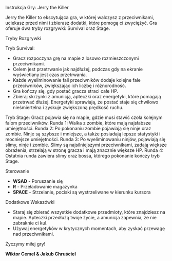 Instrukcja Gry: Jerry the Killer

Jerry the Killer to ekscytująca gra, w której walczysz z przeciwnikami, uciekasz przed nimi i zbierasz dodatki, które pomogą ci zwyciężyć. Gra oferuje dwa tryby rozgrywki: Survival oraz Stage.

Tryby Rozgrywki

Tryb Survival:
- Gracz rozpoczyna grę na mapie z losowo rozmieszczonymi przeciwnikami.
- Celem jest przetrwanie jak najdłużej, podczas gdy na ekranie wyświetlany jest czas przetrwania.
- Każde wyeliminowanie fali przeciwników dodaje kolejne fale przeciwników, zwiększając ich liczbę i różnorodność.
- Gra kończy się, gdy postać gracza straci całe HP.
- Zbieraj skrzynki z amunicją, apteczki oraz energetyki, które pomagają przetrwać dłużej. Energetyki sprawiają, że postać staje się chwilowo nieśmiertelna i zyskuje zwiększoną prędkość ruchu.

Tryb Stage:
Gracz pojawia się na mapie, gdzie musi stawić czoła kolejnym falom przeciwników.
Runda 1: Walka z zombie, które mają najsłabsze umiejętności.
Runda 2: Po pokonaniu zombie pojawiają się ninje oraz zombie. Ninje są szybsze i mniejsze, a także posiadają lepsze statystyki i mocniejsze umiejętności.
Runda 3: Po wyeliminowaniu ninjów, pojawiają się slimy, ninje i zombie. Slimy są najsilniejszymi przeciwnikami, zadają większe obrażenia, strzelają w stronę gracza i mają znacznie większe HP.
Runda 4: Ostatnia runda zawiera slimy oraz bossa, którego pokonanie kończy tryb Stage.

Sterowanie

- **WSAD** - Poruszanie się
- **R** - Przeładowanie magazynka
- **SPACE** - Strzelanie, pociski są wystrzeliwane w kierunku kursora

Dodatkowe Wskazówki

- Staraj się zbierać wszystkie dodatkowe przedmioty, które znajdziesz na mapie. Apteczki przedłużą twoje życie, a amunicja zapewnia, że nie zabraknie ci kul.
- Używaj energetyków w krytycznych momentach, aby zyskać przewagę nad przeciwnikami.

Życzymy miłej gry!

**Wiktor Cemel & Jakub Chruściel**


